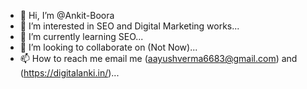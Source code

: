 - 👋 Hi, I’m @Ankit-Boora
- 👀 I’m interested in SEO and Digital Marketing works...
- 🌱 I’m currently learning SEO...
- 💞️ I’m looking to collaborate on (Not Now)...
- 📫 How to reach me email me (aayushverma6683@gmail.com) and (https://digitalanki.in/)...

<!---
Ankit-Boora/Ankit-Boora is a ✨ special ✨ repository because its `README.md` (this file) appears on your GitHub profile.
You can click the Preview link to take a look at your changes.
--->
